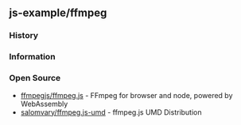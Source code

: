 ## js-example/ffmpeg


### History


### Information


### Open Source
- [ffmpegjs/ffmpeg.js](https://github.com/ffmpegjs/ffmpeg.js) - FFmpeg for browser and node, powered by WebAssembly
- [salomvary/ffmpeg.js-umd](https://github.com/salomvary/ffmpeg.js-umd) - ffmpeg.js UMD Distribution


